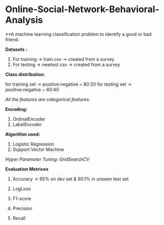 # Online-Social-Network-Behavioral-Analysis

**A machine learning classification problem to identify a good or bad friend.

**Datasets :**

1. For training -> train.csv -> created from a survey
2. For testing -> newtest.csv -> created from a survey

**Class distribution:**

for training set -> positive:negative ~ 80:20
for testing set -> positive:negative ~ 60:40

*All the features are categorical features.*

**Encoding:** 

1. OrdinalEncoder
2. LabelEncoder


**Algorithm used:** 

1. Logistic Regression
2. Support Vector Machine


*Hyper Parameter Tuning: GridSearchCV*

**Evaluation Metrices**

1. Accuracy -> 95% on dev set & 90.1% in unseen test set

2. LogLoss

3. F1-score

4. Precision

5. Recall
